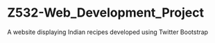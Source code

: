 # Z532-Web_Development_Project
A website displaying Indian recipes developed using Twitter Bootstrap 
